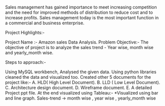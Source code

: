 Sales management has gained importance to meet increasing competition and the need
for improved methods of distribution to reduce cost and to increase profits. Sales
management today is the most important function in a commercial and business
enterprise.

Project Highlights:-

Project Name :- Amazon sales Data Analysis.
Problem Objective:- The objective of project is to analyze the sales trend - Year wise, month wise and yearly_month wise.

Steps to approach:-

Using MySQL workbench, Analysed the given data. 
Using python libraries cleaned the data and visualized too.
Created other 5 documents for the project like:- 
A. HLD( High Level Document).
B. LLD ( Low Level Document). 
C. Architecture design document. 
D. Wireframe document. 
E. A detailed Project ppt file. 
At the end visualized using Tableau:- 
*Visualized using bar and line graph. Sales-trend -> month wise , year wise , yearly_month wise
